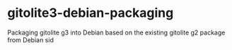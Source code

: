 gitolite3-debian-packaging
==========================

Packaging gitolite g3 into Debian based on the existing gitolite g2 package from Debian sid